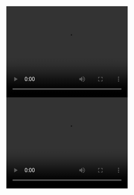 <video width="320" height="240" controls>
  <source src="https://github.com/susMdT/Nigerald/blob/master/assets/images/WORKER_USER.mp4" type="video/mp4">
</video>
<video width="320" height="240" controls>
  <source src="https://github.com/susMdT/Nigerald/blob/master/assets/images/WORKER_ROOT.mp4" type="video/mp4">
</video>
